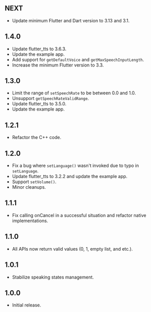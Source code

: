 ## NEXT

* Update minimum Flutter and Dart version to 3.13 and 3.1.

## 1.4.0

* Update flutter_tts to 3.6.3.
* Update the example app.
* Add support for `getDefaultVoice` and `getMaxSpeechInputLength`.
* Increase the minimum Flutter version to 3.3.

## 1.3.0

* Limit the range of `setSpeechRate` to be between 0.0 and 1.0.
* Unsupport `getSpeechRateValidRange`.
* Update flutter_tts to 3.5.0.
* Update the example app.

## 1.2.1

* Refactor the C++ code.

## 1.2.0

* Fix a bug where `setLanguage()` wasn't invoked due to typo in `setLanguage`.
* Update flutter_tts to 3.2.2 and update the example app.
* Support `setVolume()`.
* Minor cleanups.

## 1.1.1

* Fix calling onCancel in a successful situation and refactor native implementations.

## 1.1.0

* All APIs now return valid values (0, 1, empty list, and etc.).

## 1.0.1

* Stabilize speaking states management.

## 1.0.0

* Initial release.
